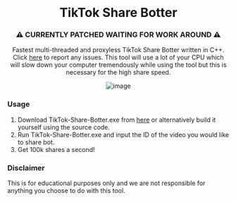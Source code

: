 <br/>
<div align="center">
  
  # TikTok Share Botter
  ### ⚠️ CURRENTLY PATCHED WAITING FOR WORK AROUND ⚠️
  
  Fastest multi-threaded and proxyless TikTok Share Botter written in C++. Click [here](https://github.com/HNT8/TikTok-Share-Botter/issues) to report any issues. This tool will use a lot of your CPU which will slow down your computer tremendously while using the tool but this is necessary for the high share speed.
  
  ![image](https://user-images.githubusercontent.com/48214675/164987670-8cc92029-fea9-4e42-9bd3-81c8dbab3cfc.png)
  
</div>

### Usage 

1. Download TikTok-Share-Botter.exe from [here](https://github.com/HNT8/TikTok-Share-Botter/releases/latest) or alternatively build it yourself using the source code.
2. Run TikTok-Share-Botter.exe and input the ID of the video you would like to share bot.
3. Get 100k shares a second!

### Disclaimer
This is for educational purposes only and we are not responsible for anything you choose to do with this tool.
